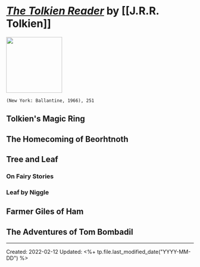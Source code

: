 
# [*The Tolkien Reader*](https://www.nobleknight.com/P/2147568076/Tolkien-Reader-The) by [[J.R.R. Tolkien]]

<img src="https://resources.nobleknight.com/Catalog/Images/900/900/0/1/0/tolkienreader.jpg" width=150>

`(New York: Ballantine, 1966), 251`


## Tolkien's Magic Ring



## The Homecoming of Beorhtnoth



## Tree and Leaf
### On Fairy Stories

### Leaf by Niggle



## Farmer Giles of Ham



## The Adventures of Tom Bombadil


---
Created: 2022-02-12
Updated: <%+ tp.file.last_modified_date("YYYY-MM-DD") %>

